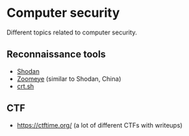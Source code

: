 # Computer security

Different topics related to computer security.

## Reconnaissance tools

- [Shodan](https://www.shodan.io/)
- [Zoomeye](https://www.zoomeye.org/) (similar to Shodan, China)
- [crt.sh](https://crt.sh/)

## CTF

- https://ctftime.org/ (a lot of different CTFs with writeups)
